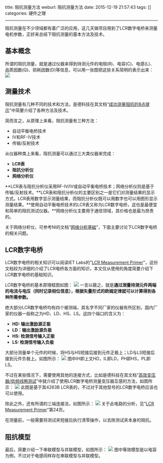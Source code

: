 title: 阻抗测量方法
weburl: 阻抗测量方法
date: 2015-12-19 21:57:43
tags: []
categories: 硬件之理

---

阻抗测量在不少领域都有着广泛的应用，这几天做项目用到了LCR数字电桥来测量电机参数，正好来总结下阻抗测量的基本方法及技术。

<!--more-->

## 基本概念

所谓的阻抗测量，就是通过仪器来得到待测元件的电阻(R)、电容(C)、电感(L)、品质因数(Q)、损耗因数(D)等信息，可以用一张图把这些关系简明的表示出来：
![](https://pic.gaomf.store/Circuit20151219222741.png)

## 测量技术

阻抗测量有几种不同的技术和方法，是德科技在其文档“[成功测量阻抗的8点提示](http://literature.cdn.keysight.com/litweb/pdf/5968-1947CHCN.pdf)”中简要介绍了各种方法及技术。

简而言之，从原理上来看，阻抗测量有三种方法：
- 自动平衡电桥技术
- IV和RF-IV技术
- 传输/反射技术

从仪器种类上来看，阻抗测量可以通过三大类仪器来完成：
- **LCR表**
- **阻抗分析仪**
- **网络分析仪**

**LCR表与阻抗分析仪采用RF-IV/IV或自动平衡电桥技术；网络分析仪则是基于传输/反射技术。**LCR表和阻抗分析仪的主要区别之一是它们对测量结果的显示方式。LCR表用数字显示测量结果，而阻抗分析仪既可以用数字也可以用图形显示测量结果。**使用自动平衡电桥技术的LCR表又称为LCR数字电桥，这也是最便宜和简单的阻抗测试仪器。**网络分析仪主要用于通信领域，其价格也是最为昂贵的。

关于网络分析仪，可参考NI的文档“[网络分析基础](http://www.ni.com/white-paper/11640/zhs/)”，下面主要讨论下LCR数字电桥的相关问题。

## LCR数字电桥

LCR数字电桥的相关知识可以阅读IET Labs的"[LCR Measurement Primer](http://www.ietlabs.com/pdf/application_notes/030122%20IET%20LCR%20PRIMER%201st%20Edition.pdf)"，这份文档较为详细的介绍了LCR电桥各方面的知识，本文仅从使用的角度简要介绍下LCR数字电桥的基础知识。

LCR数字电桥的基本原理框图如图：
![](https://pic.gaomf.store/Circuit20151219223740.png)
一言以蔽之，就是**通过测量待测元件两端的电流与电压（同时记录相位信息），根据矢量形式的欧姆定律就可以计算得到各种所需参数。**

绝大部分LCR数字电桥均有四个被测端，其名字不同厂家的仪器有所区别，国内厂家的仪器一般称之为HD、LD、HS、LS。这四个端口的含义为：
- **HD: 输出激励源正极**
- **LD：输出激励源负极**
- **HS: 检测信号输入正极**
- **LS: 检测信号输入负极**

大部分测量单个元件的时候，将HS与HS短接后接到元件正极上；LD与LS短接后接到元件负极上。如图所示：
![](https://pic.gaomf.store/Circuit20151219225036.png)
图中IH即上文HD，IL即LD，PH即HS，PL即LS。

不过在某些情况下，需要使用其他的连接方式，比如是德科技在其文档“[高效变压器/低频线圈测试](http://literature.cdn.keysight.com/litweb/pdf/5967-5377CHCN.pdf)”中就介绍了使用LCR数字电桥测量变压器互感的方法，如图所示：
![](https://pic.gaomf.store/Circuit20151219230811.png)
此图是基于其4263B LCR表的，不过对于其他型号的LCR数字电桥应该也可以使用。

除此之外，还有所谓的三端连接法，如图所示：
![](https://pic.gaomf.store/Circuit20151219231304.png)
关于此电路的分析，见"[LCR Measurement Primer](http://www.ietlabs.com/pdf/application_notes/030122%20IET%20LCR%20PRIMER%201st%20Edition.pdf)"第24页。

在测量前，一般需要将测试夹短接后执行清零操作，以去除测试夹本身的阻抗。

## 阻抗模型

最后，简要介绍一下串联模型与并联模型，如图所示：
![](https://pic.gaomf.store/Circuit20151219232013.png)
图中等效模型是以电容为例，不过对于电感同样存在串联模型与并联模型。

